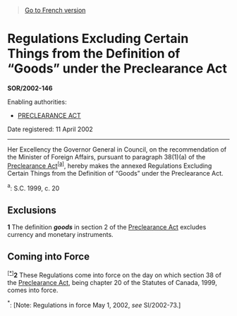 > [Go to French version](/fr/Règlements/Décrets,%20ordonnances%20et%20règlements%20statutaires/2002/146.md)

# Regulations Excluding Certain Things from the Definition of “Goods” under the Preclearance Act

**SOR/2002-146**

Enabling authorities: 
- [PRECLEARANCE ACT](/en/Acts/Statutes%20of%20Canada/1999/c.%2020.md)

Date registered: 11 April 2002

----------

Her Excellency the Governor General in Council, on the recommendation of the Minister of Foreign Affairs, pursuant to paragraph 38(1)(a) of the [Preclearance Act](/en/Acts/Statutes%20of%20Canada/1999/c.%2020.md)<sup><a href='#fn_SOR-2002-146_e_hq_5849'>[a]</a></sup>, hereby makes the annexed Regulations Excluding Certain Things from the Definition of “Goods” under the Preclearance Act.

<a name='fn_SOR-2002-146_e_hq_5849'><sup>a</sup></a>: S.C. 1999, c. 20<br />




## Exclusions


**1** The definition ***goods*** in section 2 of the [Preclearance Act](/en/Acts/Statutes%20of%20Canada/1999/c.%2020.md) excludes currency and monetary instruments.




## Coming into Force


<sup><a href='#fn_SOR-2002-146_e_hq_5850'>[*]</a></sup>**2** These Regulations come into force on the day on which section 38 of the [Preclearance Act](/en/Acts/Statutes%20of%20Canada/1999/c.%2020.md), being chapter 20 of the Statutes of Canada, 1999, comes into force.

<a name='fn_SOR-2002-146_e_hq_5850'><sup>*</sup></a>: [Note: Regulations in force May 1, 2002, *see* SI/2002-73.]<br />


